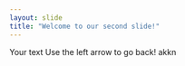 ```yaml
---
layout: slide
title: "Welcome to our second slide!"
---
```

Your text
Use the left arrow to go back!
akkn
